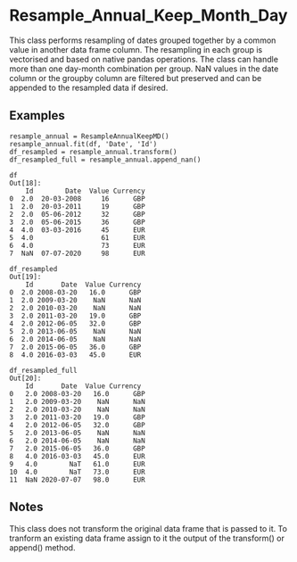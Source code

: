 # Resample_Annual_Keep_Month_Day

This class performs resampling of dates grouped together by a common value in another data frame column. The resampling in each group is vectorised and based on native pandas operations. The class can handle more than one day-month combination per group. NaN values in the date column or the groupby column are filtered but preserved and can be appended to the resampled data if desired. 
    
Examples
--------
    
    resample_annual = ResampleAnnualKeepMD()
    resample_annual.fit(df, 'Date', 'Id')
    df_resampled = resample_annual.transform()
    df_resampled_full = resample_annual.append_nan()
    
    df
    Out[18]: 
        Id        Date  Value Currency
    0  2.0  20-03-2008     16      GBP
    1  2.0  20-03-2011     19      GBP
    2  2.0  05-06-2012     32      GBP
    3  2.0  05-06-2015     36      GBP
    4  4.0  03-03-2016     45      EUR
    5  4.0                 61      EUR
    6  4.0                 73      EUR
    7  NaN  07-07-2020     98      EUR
    
    df_resampled
    Out[19]: 
        Id       Date  Value Currency
    0  2.0 2008-03-20   16.0      GBP
    1  2.0 2009-03-20    NaN      NaN
    2  2.0 2010-03-20    NaN      NaN
    3  2.0 2011-03-20   19.0      GBP
    4  2.0 2012-06-05   32.0      GBP
    5  2.0 2013-06-05    NaN      NaN
    6  2.0 2014-06-05    NaN      NaN
    7  2.0 2015-06-05   36.0      GBP
    8  4.0 2016-03-03   45.0      EUR
    
    df_resampled_full
    Out[20]: 
        Id       Date  Value Currency
    0   2.0 2008-03-20   16.0      GBP
    1   2.0 2009-03-20    NaN      NaN
    2   2.0 2010-03-20    NaN      NaN
    3   2.0 2011-03-20   19.0      GBP
    4   2.0 2012-06-05   32.0      GBP
    5   2.0 2013-06-05    NaN      NaN
    6   2.0 2014-06-05    NaN      NaN
    7   2.0 2015-06-05   36.0      GBP
    8   4.0 2016-03-03   45.0      EUR
    9   4.0        NaT   61.0      EUR
    10  4.0        NaT   73.0      EUR
    11  NaN 2020-07-07   98.0      EUR    
    
Notes
------
This class does not transform the original data frame that is passed to it. To tranform an existing data frame assign to it the output of the transform() or append() method.
    
